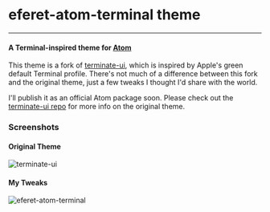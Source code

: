 # eferet-atom-terminal theme   
---
#### A Terminal-inspired theme for [Atom](https://github.com/atom/atom "Atom on GitHub")

This theme is a fork of [terminate-ui](https://github.com/keithalpichi/terminate-ui "terminate-ui on GitHub"), which is inspired by Apple's green default Terminal profile. There's not much of a difference between this fork and the original theme, just a few tweaks I thought I'd share with the world.

I'll publish it as an official Atom package soon. Please check out the [terminate-ui repo](https://github.com/keithalpichi/terminate-ui "terminate-ui on GitHub") for more info on the original theme.

### Screenshots

#### Original Theme
![terminate-ui](https://cloud.githubusercontent.com/assets/14797743/20470446/a186741e-af5d-11e6-9cde-94a90804f15b.png)

#### My Tweaks
![eferet-atom-terminal](https://user-images.githubusercontent.com/24297147/67532070-d1768200-f6bc-11e9-9d58-bb6858772f27.png)
